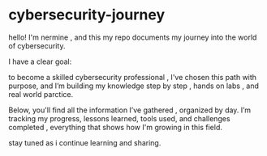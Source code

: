# cybersecurity-journey
hello! I'm nermine , and this my repo documents my journey  into the world of cybersecurity.

I have a clear goal:

to become a skilled cybersecurity professional , I've chosen this path with purpose,  and I’m building my knowledge step by step , hands on labs , and real world parctice.

Below, you'll find all the information I’ve gathered , organized by day. I’m tracking my progress, lessons learned, tools used, and challenges completed , everything that shows how I'm growing in this field.

stay tuned as i continue learning and sharing.
